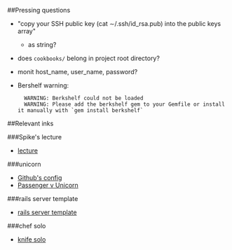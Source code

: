 ##Pressing questions

- "copy your SSH public key (cat ∼/.ssh/id_rsa.pub)into the public keys array"	- as string?- does `cookbooks/` belong in project root directory?
- monit host_name, user_name, password?
- Bershelf warning:

		WARNING: Berkshelf could not be loaded
		WARNING: Please add the berkshelf gem to your Gemfile or install it manually with `gem install berkshelf`
   
##Relevant inks

###Spike's lecture
- [lecture](https://github.com/spikegrobstein/flatironschool-deployment_lecture/blob/master/lecture.md)

###unicorn
- [Github's config](https://github.com/blog/517-unicorn)
- [Passenger v Unicorn](https://blog.engineyard.com/2012/passenger-vs-unicorn)

###rails server template
- [rails server template](https://github.com/TalkingQuickly/rails-server-template)

###chef solo
- [knife solo](https://github.com/matschaffer/knife-solo)